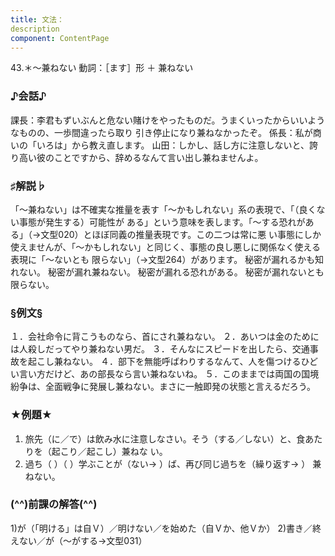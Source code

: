 ```yaml
---
title: 文法：
description
component: ContentPage
---
```



43.＊～兼ねない
動詞：［ます］形 ＋ 兼ねない
### ♪会話♪
課長：李君もずいぶんと危ない賭けをやったものだ。うまくいったからいいようなものの、一歩間違ったら取り 引き停止になり兼ねなかったぞ。
係長：私が商いの「いろは」から教え直します。 山田：しかし、話し方に注意しないと、誇り高い彼のことですから、辞めるなんて言い出し兼ねませんよ。
### ♯解説♭
「～兼ねない」は不確実な推量を表す「～かもしれない」系の表現で、「（良くない事態が発生する）可能性が ある」という意味を表します。「～する恐れがある」（→文型020）とほぼ同義の推量表現です。この二つは常に悪 い事態にしか使えませんが、「～かもしれない」と同じく、事態の良し悪しに関係なく使える表現に「～ないとも 限らない」（→文型264）があります。
秘密が漏れるかも知れない。
秘密が漏れ兼ねない。
秘密が漏れる恐れがある。
秘密が漏れないとも限らない。
### §例文§
１．会社命令に背こうものなら、首にされ兼ねない。
２．あいつは金のためには人殺しだってやり兼ねない男だ。
３．そんなにスピードを出したら、交通事故を起こし兼ねない。
４．部下を無能呼ばわりするなんて、人を傷つけるひどい言い方だけど、あの部長なら言い兼ねないね。
５．このままでは両国の国境紛争は、全面戦争に発展し兼ねない。まさに一触即発の状態と言えるだろう。
### ★例題★
1) 旅先（に／で）は飲み水に注意しなさい。そう（する／しない）と、食あたりを（起こり／起こし）兼ねな
い。      
2) 過ち（ ）（ ）学ぶことが（ない→ ）ば、再び同じ過ちを（繰り返す→ ） 兼ねない。
### (^^)前課の解答(^^)
1)が（「明ける」は自Ｖ）／明けない／を始めた（自Ｖか、他Ｖか）
2)書き／終えない／が（～がする→文型031）
